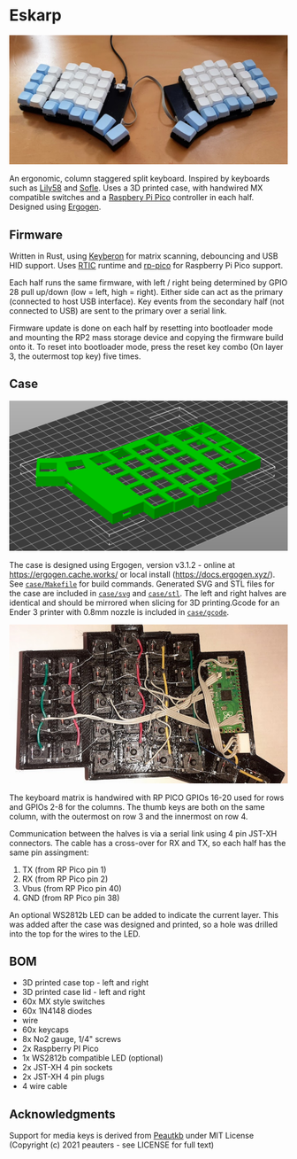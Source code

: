 # Eskarp

![Eskarp keyboard](media/eskarp.jpg)

An ergonomic, column staggered split keyboard.  Inspired by keyboards such as
[Lily58](https://github.com/kata0510/Lily58) and
[Sofle](https://josefadamcik.github.io/SofleKeyboard/).  Uses a 3D printed case,
with handwired MX compatible switches and a [Raspbery Pi
Pico](https://www.raspberrypi.com/products/raspberry-pi-pico/) controller in
each half.  Designed using [Ergogen](https://ergogen.xyz/).

## Firmware

Written in Rust, using [Keyberon](https://github.com/TeXitoi/keyberon) for
matrix scanning, debouncing and USB HID support.  Uses [RTIC](https://rtic.rs/)
runtime and [rp-pico](https://crates.io/crates/rp-pico) for Raspberry Pi Pico
support.

Each half runs the same firmware, with left / right being determined by GPIO 28
pull up/down (low = left, high = right).  Either side can act as the primary
(connected to host USB interface).  Key events from the secondary half (not
connected to USB) are sent to the primary over a serial link.

Firmware update is done on each half by resetting into bootloader mode and
mounting the RP2 mass storage device and copying the firmware build onto it.  To
reset into bootloader mode, press the reset key combo (On layer 3, the outermost
top key) five times.

## Case

![Case model](media/case_model.png)

The case is designed using Ergogen, version v3.1.2 - online at
<https://ergogen.cache.works/> or local install (<https://docs.ergogen.xyz/>).
See [`case/Makefile`](case/Makefile) for build commands.  Generated SVG and STL
files for the case are included in [`case/svg`](case/svg) and
[`case/stl`](case/stl).  The left and right halves are identical and should be
mirrored when slicing for 3D printing.Gcode for an Ender 3 printer with 0.8mm
nozzle is included in [`case/gcode`](case/gcode).

![Wiring](media/wiring.jpg)

The keyboard matrix is handwired with RP PICO GPIOs 16-20 used for rows and
GPIOs 2-8 for the columns.  The thumb keys are both on the same column, with the
outermost on row 3 and the innermost on row 4.

Communication between the halves is via a serial link using 4 pin JST-XH
connectors.  The cable has a cross-over for RX and TX, so each half has the same
pin assingment:

1. TX (from RP Pico pin 1)
2. RX (from RP Pico pin 2)
3. Vbus (from RP Pico pin 40)
4. GND (from RP Pico pin 38)

An optional WS2812b LED can be added to indicate the current layer.  This was
added after the case was designed and printed, so a hole was drilled into the
top for the wires to the LED.

## BOM

* 3D printed case top - left and right
* 3D printed case lid - left and right
* 60x MX style switches
* 60x 1N4148 diodes
* wire
* 60x keycaps
* 8x No2 gauge, 1/4" screws
* 2x Raspberry PI Pico
* 1x WS2812b compatible LED (optional)
* 2x JST-XH 4 pin sockets
* 2x JST-XH 4 pin plugs
* 4 wire cable

## Acknowledgments

Support for media keys is derived from [Peautkb](https://github.com/peauters/peautkb)
under MIT License (Copyright (c) 2021 peauters - see LICENSE for full text)
